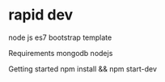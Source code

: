 # rapid dev
node js es7 bootstrap template

Requirements
mongodb
nodejs

Getting started 
npm install && npm start-dev

